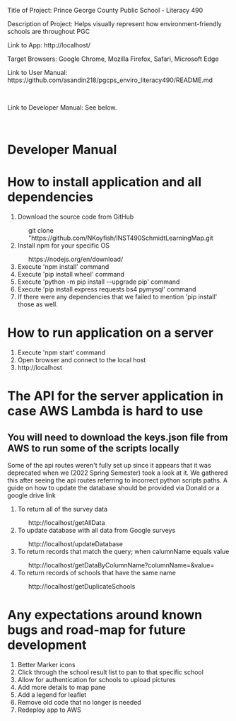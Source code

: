 <p>Title of Project: Prince George County Public School - Literacy 490</p>
<p>Description of Project: Helps visually represent how environment-friendly schools are throughout PGC</p>
<p>Link to App: http://localhost/</p>
<p>Target Browsers: Google Chrome, Mozilla Firefox, Safari, Microsoft Edge</p>
<p>Link to User Manual: https://github.com/asandin218/pgcps_enviro_literacy490/README.md</p><br/>
<p>Link to Developer Manual: See below. </p><br/>

# Developer Manual
<h1>How to install application and all dependencies</h1>
  <ol>
    <li>Download the source code from GitHub</li>
      <ul>git clone "https://github.com/NKoyfish/INST490SchmidtLearningMap.git</ul>
    <li>Install npm for your specific OS</li>
      <ul> https://nodejs.org/en/download/ </ul>
    <li>Execute 'npm install' command</li>
    <li>Execute 'pip install wheel' command</li>
    <li>Execute 'python -m pip install --upgrade pip' command</li>
    <li>Execute 'pip install express requests bs4 pymysql' command</li>
    <li>If there were any dependencies that we failed to mention 'pip install' those as well.
  </ol>
<h1>How to run application on a server </h1>
  <ol>
    <li>Execute 'npm start' command</li>
    <li>Open browser and connect to the local host</li>
    <li>http://localhost</li>
  </ol>
<h1>The API for the server application in case AWS Lambda is hard to use</h1>
  <h2>You will need to download the keys.json file from AWS to run some of the scripts locally</h2>
  <p>Some of the api routes weren't fully set up since it appears that it was deprecated when we (2022 Spring Semester) took a look at it. We gathered this after seeing the api routes referring to incorrect python scripts paths. A guide on how to update the database should be provided via Donald or a google drive link</p>
  <ol>
    <li>To return all of the survey data</li>
      <ul> http://localhost/getAllData</ul>
    <li>To update database with all data from Google surveys</li>
      <ul> http://localhost/updateDatabase </ul>
    <li>To return records that match the query; when calumnName equals value</li>
      <ul> http://localhost/getDataByColumnName?columnName=<column name>&value=<value to query></ul>
    <li>To return records of schools that have the same name</li>
      <ul> http://localhost/getDuplicateSchools</ul>
  </ol>
<h1>Any expectations around known bugs and road-map for future development </h1>
  <ol>
    <li>Better Marker icons</li>
    <li>Click through the school result list to pan to that specific school</li>
    <li>Allow for authentication for schools to upload pictures</li>
    <li>Add more details to map pane</li>
    <li>Add a legend for leaflet</li>
    <li>Remove old code that no longer is needed</li>
    <li>Redeploy app to AWS</li>
  </ol>
